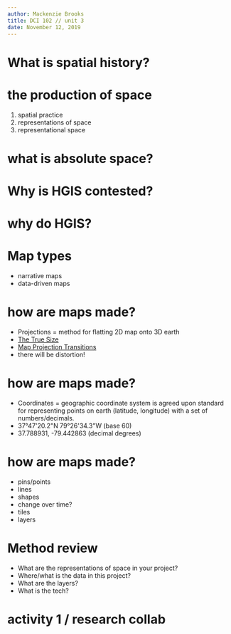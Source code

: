 ```yaml
---
author: Mackenzie Brooks
title: DCI 102 // unit 3 
date: November 12, 2019
---
```


# What is spatial history? 

# the production of space
1. spatial practice
2. representations of space
3. representational space

# what is absolute space? 

# Why is HGIS contested? 

# why do HGIS? 

# Map types 
* narrative maps
* data-driven maps 

# how are maps made? 
* Projections = method for flatting 2D map onto 3D earth
* [The True Size](https://thetruesize.com/)
* [Map Projection Transitions](https://www.jasondavies.com/maps/transition/)
* there will be distortion! 

# how are maps made? 
* Coordinates = geographic coordinate system is agreed upon standard for representing points on earth (latitude, longitude) with a set of numbers/decimals. 
* 37°47'20.2"N 79°26'34.3"W (base 60)
* 37.788931, -79.442863 (decimal degrees)

# how are maps made?
* pins/points
* lines
* shapes
* change over time? 
* tiles 
* layers

# Method review 
* What are the representations of space in your project? 
* Where/what is the data in this project? 
* What are the layers? 
* What is the tech? 


# activity 1 / research collab 

